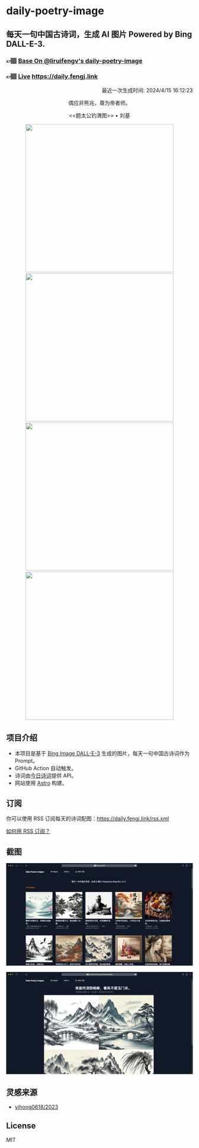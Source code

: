 
# daily-poetry-image

## 每天一句中国古诗词，生成 AI 图片 Powered by Bing DALL-E-3.

### 👉🏽 [Base On @liruifengv's daily-poetry-image](https://github.com/liruifengv/daily-poetry-image)

### 👉🏽 [Live](https://daily.fengj.link) https://daily.fengj.link

<p align="right">
  最近一次生成时间: 2024/4/15 16:12:23
</p>
<p align="center">
偶应非熊兆，尊为帝者师。
</p>
<p align="center">
<<题太公钓渭图>> • 刘基
</p>
<p align="center">
<img src="https://tse2.mm.bing.net/th/id/OIG1.Rp_25WjwnxZ5wX280Y8R" height="400" width="400" />
<img src="https://tse2.mm.bing.net/th/id/OIG1.uzbHHBWuOLbixzepO.11" height="400" width="400" />
<img src="https://tse2.mm.bing.net/th/id/OIG1.E1jdmZCgX23gTwEqJ0aV" height="400" width="400" />
<img src="https://tse1.mm.bing.net/th/id/OIG1.AYHL.C1U_QjevDouITMh" height="400" width="400" />
</p>

## 项目介绍

-   本项目是基于 [Bing Image DALL-E-3](https://www.bing.com/images/create) 生成的图片，每天一句中国古诗词作为 Prompt。
-   GitHub Action 自动触发。
-   诗词由[今日诗词](https://www.jinrishici.com/)提供 API。
-   网站使用 [Astro](https://astro.build) 构建。

## 订阅

你可以使用 RSS 订阅每天的诗词配图：https://daily.fengj.link/rss.xml

[如何用 RSS 订阅？](https://zhuanlan.zhihu.com/p/55026716)

## 截图

![图片列表](./screenshots/Snipaste_2023-12-28_21-00-26.png)

![图片详情](./screenshots/Snipaste_2023-12-28_21-00-53.png)

## 灵感来源

-   [yihong0618/2023](https://github.com/yihong0618/2023)

## License

MIT
